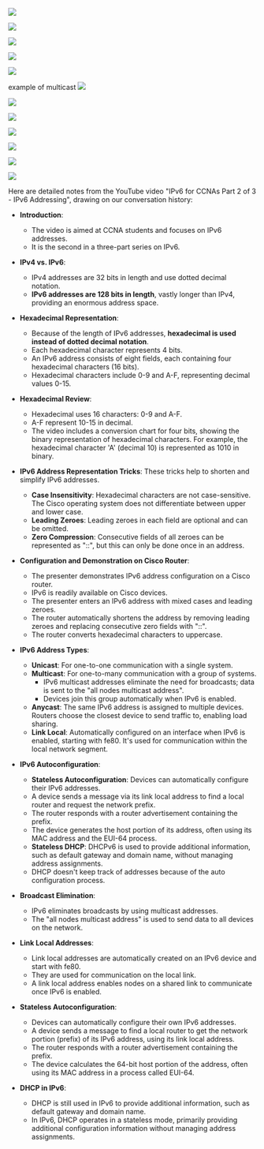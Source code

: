 
![](https://i.imgur.com/Mkuh7ry.png)


![](https://i.imgur.com/vT94iJV.png)


![](https://i.imgur.com/YJeCKvc.png)


![](https://i.imgur.com/6T3V2H6.jpeg)


![](https://i.imgur.com/JN7k1qx.jpeg)

example of multicast
![](https://i.imgur.com/uBT3AiR.jpeg)


![](https://i.imgur.com/t3sLB0B.png)

![](https://i.imgur.com/8L5fAYM.png)


![](https://i.imgur.com/IDks05U.png)


![](https://i.imgur.com/vwz8yFD.png)


![](https://i.imgur.com/QlyAqK4.png)


![](https://i.imgur.com/s1STbzm.png)





Here are detailed notes from the YouTube video "IPv6 for CCNAs Part 2 of 3 - IPv6 Addressing", drawing on our conversation history:

- **Introduction**:
    
    - The video is aimed at CCNA students and focuses on IPv6 addresses.
    - It is the second in a three-part series on IPv6.
- **IPv4 vs. IPv6**:
    
    - IPv4 addresses are 32 bits in length and use dotted decimal notation.
    - **IPv6 addresses are 128 bits in length**, vastly longer than IPv4, providing an enormous address space.
- **Hexadecimal Representation**:
    
    - Because of the length of IPv6 addresses, **hexadecimal is used instead of dotted decimal notation**.
    - Each hexadecimal character represents 4 bits.
    - An IPv6 address consists of eight fields, each containing four hexadecimal characters (16 bits).
    - Hexadecimal characters include 0-9 and A-F, representing decimal values 0-15.
- **Hexadecimal Review**:
    
    - Hexadecimal uses 16 characters: 0-9 and A-F.
    - A-F represent 10-15 in decimal.
    - The video includes a conversion chart for four bits, showing the binary representation of hexadecimal characters. For example, the hexadecimal character 'A' (decimal 10) is represented as 1010 in binary.
- **IPv6 Address Representation Tricks**: These tricks help to shorten and simplify IPv6 addresses.
    
    - **Case Insensitivity**: Hexadecimal characters are not case-sensitive. The Cisco operating system does not differentiate between upper and lower case.
    - **Leading Zeroes**: Leading zeroes in each field are optional and can be omitted.
    - **Zero Compression**: Consecutive fields of all zeroes can be represented as "::", but this can only be done once in an address.
- **Configuration and Demonstration on Cisco Router**:
    
    - The presenter demonstrates IPv6 address configuration on a Cisco router.
    - IPv6 is readily available on Cisco devices.
    - The presenter enters an IPv6 address with mixed cases and leading zeroes.
    - The router automatically shortens the address by removing leading zeroes and replacing consecutive zero fields with "::".
    - The router converts hexadecimal characters to uppercase.
- **IPv6 Address Types**:
    
    - **Unicast**: For one-to-one communication with a single system.
    - **Multicast**: For one-to-many communication with a group of systems.
        - IPv6 multicast addresses eliminate the need for broadcasts; data is sent to the "all nodes multicast address".
        - Devices join this group automatically when IPv6 is enabled.
    - **Anycast**: The same IPv6 address is assigned to multiple devices. Routers choose the closest device to send traffic to, enabling load sharing.
    - **Link Local**: Automatically configured on an interface when IPv6 is enabled, starting with fe80. It's used for communication within the local network segment.
- **IPv6 Autoconfiguration**:
    
    - **Stateless Autoconfiguration**: Devices can automatically configure their IPv6 addresses.
    - A device sends a message via its link local address to find a local router and request the network prefix.
    - The router responds with a router advertisement containing the prefix.
    - The device generates the host portion of its address, often using its MAC address and the EUI-64 process.
    - **Stateless DHCP**: DHCPv6 is used to provide additional information, such as default gateway and domain name, without managing address assignments.
    - DHCP doesn't keep track of addresses because of the auto configuration process.
- **Broadcast Elimination**:
    
    - IPv6 eliminates broadcasts by using multicast addresses.
    - The "all nodes multicast address" is used to send data to all devices on the network.
- **Link Local Addresses**:
    
    - Link local addresses are automatically created on an IPv6 device and start with fe80.
    - They are used for communication on the local link.
    - A link local address enables nodes on a shared link to communicate once IPv6 is enabled.
- **Stateless Autoconfiguration**:
    
    - Devices can automatically configure their own IPv6 addresses.
    - A device sends a message to find a local router to get the network portion (prefix) of its IPv6 address, using its link local address.
    - The router responds with a router advertisement containing the prefix.
    - The device calculates the 64-bit host portion of the address, often using its MAC address in a process called EUI-64.
- **DHCP in IPv6**:
    
    - DHCP is still used in IPv6 to provide additional information, such as default gateway and domain name.
    - In IPv6, DHCP operates in a stateless mode, primarily providing additional configuration information without managing address assignments.